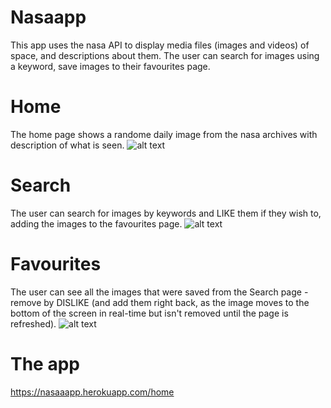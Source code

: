 # Nasaapp
This app uses the nasa API to display media files (images and videos) of space, and descriptions about them.
The user can search for images using a keyword, save images to their favourites page.

# Home
The home page shows a randome daily image from the nasa archives with description of what is seen.
![alt text](https://github.com/tzlilhaim/nasa-app/blob/demo-images/nasaapp-home.png?raw=true)

# Search
The user can search for images by keywords and LIKE them if they wish to, adding the images to the favourites page.
![alt text](https://github.com/tzlilhaim/nasa-app/blob/demo-images/nasaapp-search.png?raw=true)

# Favourites
The user can see all the images that were saved from the Search page - remove by DISLIKE (and add them right back, as the image moves to the bottom of the screen in real-time but isn't removed until the page is refreshed).
![alt text](https://github.com/tzlilhaim/nasa-app/blob/demo-images/nasaapp-favourites.png?raw=true)

# The app
https://nasaaapp.herokuapp.com/home